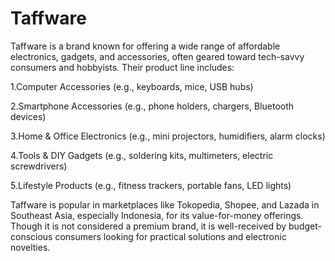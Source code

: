 # Taffware

Taffware is a brand known for offering a wide range of affordable electronics, gadgets, and accessories, often geared toward tech-savvy consumers and hobbyists. Their product line includes:

1.Computer Accessories (e.g., keyboards, mice, USB hubs)

2.Smartphone Accessories (e.g., phone holders, chargers, Bluetooth devices)

3.Home & Office Electronics (e.g., mini projectors, humidifiers, alarm clocks)

4.Tools & DIY Gadgets (e.g., soldering kits, multimeters, electric screwdrivers)

5.Lifestyle Products (e.g., fitness trackers, portable fans, LED lights)

Taffware is popular in marketplaces like Tokopedia, Shopee, and Lazada in Southeast Asia, especially Indonesia, for its value-for-money offerings. Though it is not considered a premium brand, it is well-received by budget-conscious consumers looking for practical solutions and electronic novelties.

